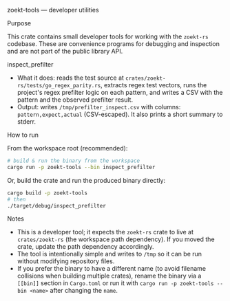 zoekt-tools — developer utilities

Purpose

This crate contains small developer tools for working with the `zoekt-rs` codebase. These are convenience programs for debugging and inspection and are not part of the public library API.

inspect_prefilter

- What it does: reads the test source at `crates/zoekt-rs/tests/go_regex_parity.rs`, extracts regex test vectors, runs the project's regex prefilter logic on each pattern, and writes a CSV with the pattern and the observed prefilter result.
- Output: writes `/tmp/prefilter_inspect.csv` with columns: `pattern,expect,actual` (CSV-escaped). It also prints a short summary to stderr.

How to run

From the workspace root (recommended):

```bash
# build & run the binary from the workspace
cargo run -p zoekt-tools --bin inspect_prefilter
```

Or, build the crate and run the produced binary directly:

```bash
cargo build -p zoekt-tools
# then
./target/debug/inspect_prefilter
```

Notes

- This is a developer tool; it expects the `zoekt-rs` crate to live at `crates/zoekt-rs` (the workspace path dependency). If you moved the crate, update the path dependency accordingly.
- The tool is intentionally simple and writes to `/tmp` so it can be run without modifying repository files.
- If you prefer the binary to have a different name (to avoid filename collisions when building multiple crates), rename the binary via a `[[bin]]` section in `Cargo.toml` or run it with `cargo run -p zoekt-tools --bin <name>` after changing the `name`.


